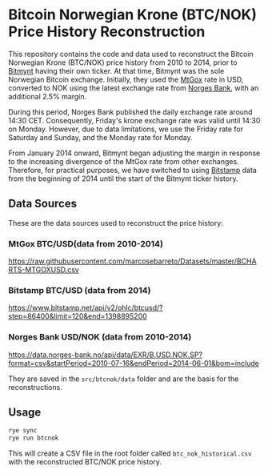 # Bitcoin Norwegian Krone (BTC/NOK) Price History Reconstruction

This repository contains the code and data used to reconstruct the Bitcoin Norwegian Krone (BTC/NOK) price history from 2010 to 2014, prior to [Bitmynt](https://bitmynt.no) having their own ticker. At that time, Bitmynt was the sole Norwegian Bitcoin exchange. Initially, they used the [MtGox](https://en.wikipedia.org/wiki/Mt._Gox) rate in USD, converted to NOK using the latest exchange rate from [Norges Bank](https://www.norges-bank.no/en/), with an additional 2.5% margin.

During this period, Norges Bank published the daily exchange rate around 14:30 CET. Consequently, Friday's krone exchange rate was valid until 14:30 on Monday. However, due to data limitations, we use the Friday rate for Saturday and Sunday, and the Monday rate for Monday.

From January 2014 onward, Bitmynt began adjusting the margin in response to the increasing divergence of the MtGox rate from other exchanges. Therefore, for practical purposes, we have switched to using [Bitstamp](https://www.bitstamp.net) data from the beginning of 2014 until the start of the Bitmynt ticker history.


## Data Sources

These are the data sources used to reconstruct the price history:

### MtGox BTC/USD(data from 2010-2014)

https://raw.githubusercontent.com/marcosebarreto/Datasets/master/BCHARTS-MTGOXUSD.csv

### Bitstamp BTC/USD (data from 2014)

https://www.bitstamp.net/api/v2/ohlc/btcusd/?step=86400&limit=120&end=1398895200

### Norges Bank USD/NOK (data from 2010-2014)

https://data.norges-bank.no/api/data/EXR/B.USD.NOK.SP?format=csv&startPeriod=2010-07-16&endPeriod=2014-06-01&bom=include
 


They are saved in the `src/btcnok/data` folder and are the basis for the reconstructions.


## Usage



```sh
rye sync
rye run btcnok
```

This will create a CSV file in the root folder called `btc_nok_historical.csv` with the reconstructed BTC/NOK price history.
